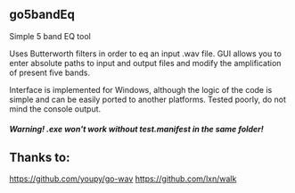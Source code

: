 ## go5bandEq
Simple 5 band EQ tool

Uses Butterworth filters in order to eq an input .wav file. 
GUI allows you to enter absolute paths to input and output files and modify the amplification of present five bands.

Interface is implemented for Windows, although the logic of the code is simple and can be easily ported to another platforms.
Tested poorly, do not mind the console output.

##### Warning! .exe won't work without test.manifest in the same folder!

## Thanks to:
https://github.com/youpy/go-wav
https://github.com/lxn/walk
